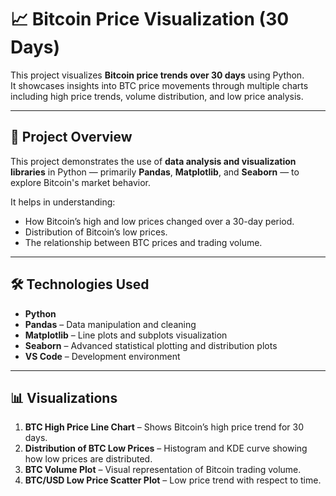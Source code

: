 # 📈 Bitcoin Price Visualization (30 Days)

This project visualizes **Bitcoin price trends over 30 days** using Python.  
It showcases insights into BTC price movements through multiple charts including high price trends, volume distribution, and low price analysis.

---

## 🧠 Project Overview

This project demonstrates the use of **data analysis and visualization libraries** in Python — primarily **Pandas**, **Matplotlib**, and **Seaborn** — to explore Bitcoin's market behavior.  

It helps in understanding:
- How Bitcoin’s high and low prices changed over a 30-day period.
- Distribution of Bitcoin’s low prices.
- The relationship between BTC prices and trading volume.

---

## 🛠️ Technologies Used

- **Python**
- **Pandas** – Data manipulation and cleaning  
- **Matplotlib** – Line plots and subplots visualization  
- **Seaborn** – Advanced statistical plotting and distribution plots  
- **VS Code** – Development environment

---

## 📊 Visualizations

1. **BTC High Price Line Chart** – Shows Bitcoin’s high price trend for 30 days.  
2. **Distribution of BTC Low Prices** – Histogram and KDE curve showing how low prices are distributed.  
3. **BTC Volume Plot** – Visual representation of Bitcoin trading volume.  
4. **BTC/USD Low Price Scatter Plot** – Low price trend with respect to time.  




